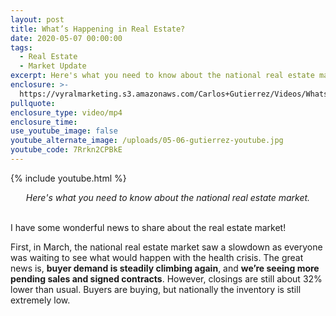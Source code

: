 ```yaml
---
layout: post
title: What’s Happening in Real Estate?
date: 2020-05-07 00:00:00
tags:
  - Real Estate
  - Market Update
excerpt: Here's what you need to know about the national real estate market.
enclosure: >-
  https://vyralmarketing.s3.amazonaws.com/Carlos+Gutierrez/Videos/Whats+Happening+in+Real+Estate_.mp4
pullquote:
enclosure_type: video/mp4
enclosure_time:
use_youtube_image: false
youtube_alternate_image: /uploads/05-06-gutierrez-youtube.jpg
youtube_code: 7Rrkn2CPBkE
---
```


{% include youtube.html %}

<center><em>Here's what you need to know about the national real estate market.</em></center>

<br>I have some wonderful news to share about the real estate market\!

First, in March, the national real estate market saw a slowdown as everyone was waiting to see what would happen with the health crisis. The great news is, **buyer demand is steadily climbing again**, and **we’re seeing more pending sales and signed contracts**. However, closings are still about 32% lower than usual. Buyers are buying, but nationally the inventory is still extremely low.